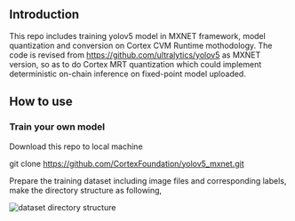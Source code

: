 ## Introduction
This repo includes training yolov5 model in MXNET framework, model quantization and conversion on Cortex CVM Runtime mothodology. The code is revised from https://github.com/ultralytics/yolov5 as MXNET version, so as to do Cortex MRT quantization which could implement deterministic on-chain inference on fixed-point model uploaded.
## How to use
### Train your own model
Download this repo to local machine

git clone https://github.com/CortexFoundation/yolov5_mxnet.git

Prepare the training dataset including image files and corresponding labels, make the directory structure as following,

![dataset directory structure](https://github.com/CortexFoundation/yolov5_mxnet/tree/main/src)

         
         
  
  
